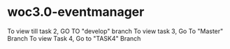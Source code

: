 # woc3.0-eventmanager
To view till task 2, GO TO "develop" branch
To view task 3, Go To "Master" Branch
To view Task 4, Go to "TASK4" Branch
